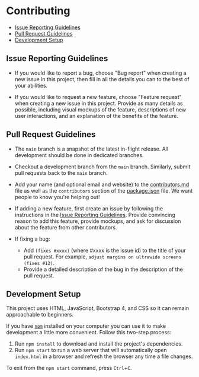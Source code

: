# Contributing

- [Issue Reporting Guidelines](#issue-reporting-guidelines)
- [Pull Request Guidelines](#pull-request-guidelines)
- [Development Setup](#development-setup)

## Issue Reporting Guidelines

- If you would like to report a bug, choose "Bug report" when creating a new
  issue in this project, then fill in all the details you can to the best of your
  abilities.

- If you would like to request a new feature, choose "Feature request" when
  creating a new issue in this project. Provide as many details as possible,
  including visual mockups of the feature, descriptions of new user
  interactions, and an explanation of the benefits of the feature.

## Pull Request Guidelines

- The `main` branch is a snapshot of the latest in-flight release. All
  development should be done in dedicated branches.

- Checkout a development branch from the `main` branch. Similarly, submit pull
  requests back to the `main` branch.

- Add your name (and optional email and website) to the
  [contributors.md](https://github.com/lansingcodes/slide/blob/main/contributors.md)
  file as well as the `contributors` section of the
  [package.json](https://github.com/lansingcodes/slide/blob/main/package.json)
  file.  We want people to know you're helping out!

- If adding a new feature, first create an issue by following the instructions
  in the [Issue Reporting Guidelines](#issue-reporting-guidelines).
  Provide convincing reason to add this feature, provide mockups, and ask for
  discussion about the feature from other contributors. 

- If fixing a bug:
  - Add `(fixes #xxxx)` (where #xxxx is the issue id) to the title of your pull
    request. For example, `adjust margins on ultrawide screens (fixes #12)`.
  - Provide a detailed description of the bug in the description of the pull
    request.

## Development Setup

This project uses HTML, JavaScript, Bootstrap 4, and CSS so it can remain
approachable to beginners.

If you have [`npm`](https://npmjs.com) installed on your computer you can use it
to make development a little more convenient. Follow this two-step process:

1. Run `npm install` to download and install the project's dependencies.
2. Run `npm start` to run a web server that will automatically open `index.html`
   in a browser and refresh the browser any time a file changes.

To exit from the `npm start` command, press `Ctrl`+`C`.
